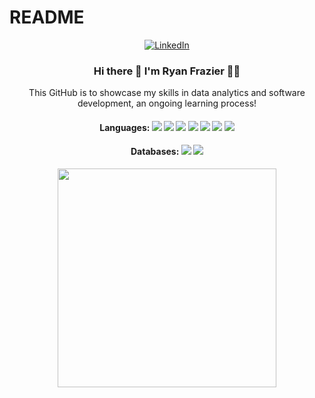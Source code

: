 # README

<p align = "center">
  <a href="https://www.linkedin.com/in/ryan-frazier-j14/" target="_blank">
    <img src = "https://img.shields.io/badge/linkedin-%230077B5.svg?&style=for-the-badge&logo=linkedin&logoColor=white" alt = "LinkedIn" />
  </a>
</p>

 
<h3 align = "center">
 Hi there 👋 I'm Ryan Frazier 👨‍💻
</h3>
  
 <p align="center">
This GitHub is to showcase my skills in data analytics and software development, an ongoing learning process!
</p>


<h4 align = "center">
  Languages: <img src="https://img.shields.io/badge/java-%23ED8B00.svg?&style=for-the-badge&logo=java&logoColor=white"> <img src="https://img.shields.io/badge/c%23%20-%23239120.svg?&style=for-the-badge&logo=c-sharp&logoColor=white"> <img src="https://img.shields.io/badge/python%20-%2314354C.svg?&style=for-the-badge&logo=python&logoColor=white"> <img src="https://img.shields.io/badge/javascript%20-%23323330.svg?&style=for-the-badge&logo=javascript&logoColor=%23F7DF1E"> <img src="https://img.shields.io/badge/r-%23276DC3.svg?style=for-the-badge&logo=r&logoColor=white"> <img src="https://img.shields.io/badge/c++-%2300599C.svg?style=for-the-badge&logo=c%2B%2B&logoColor=white"> <img src="https://img.shields.io/badge/c-%2300599C.svg?style=for-the-badge&logo=c&logoColor=white">
  </h4>
  
  <h4 align="center">
  Databases: <img src="https://img.shields.io/badge/postgres-%23316192.svg?style=for-the-badge&logo=postgresql&logoColor=white"> <img src = "https://img.shields.io/badge/mysql-%2300f.svg?style=for-the-badge&logo=mysql&logoColor=white">
  </h4>

<p align='center'>
  <a href="#"><img src="![rjfrazier30's Stats](https://github-readme-stats.vercel.app/api?username=rjfrazier30&theme=tokyonight&show_icons=true&hide_border=true&count_private=true)" width="350"></a>
  
</p>

<p align='center'>

</p>
